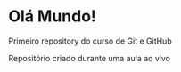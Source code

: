 # Olá Mundo!
 Primeiro repository do curso de Git e GitHub

 Repositório criado durante uma aula ao vivo
